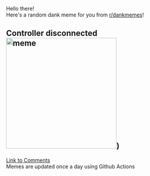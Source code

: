 Hello there! <br>Here's a random dank meme for you from [r/dankmemes](https://reddit.com/r/dankmemes)!<br>
## Controller disconnected<br><img src="https://i.redd.it/31rbysuf9ym51.gif" alt="meme" width="300"/>)<br>
[Link to Comments](https://reddit.com/r/dankmemes/comments/is2fwv/controller_disconnected/)<br>
Memes are updated once a day using Github Actions